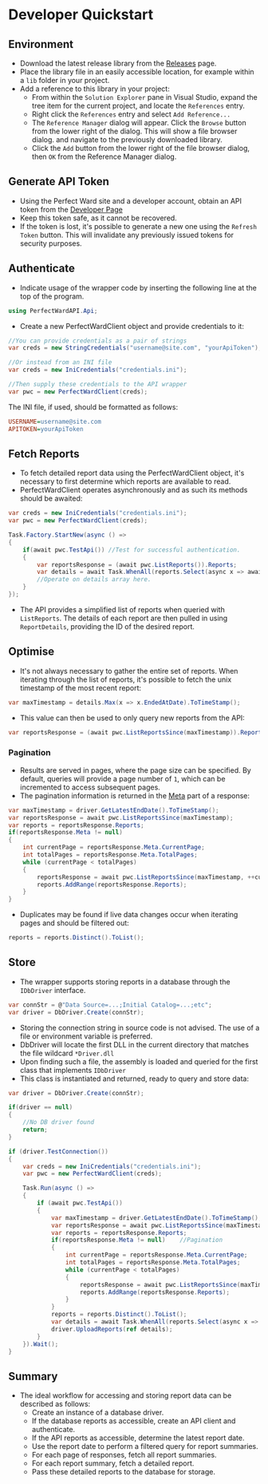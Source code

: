 # Developer Quickstart

## Environment

* Download the latest release library from the [Releases](https://github.com/todo/todo/releases) page.
* Place the library file in an easily accessible location, for example within a `lib` folder in your project.
* Add a reference to this library in your project:
  * From within the `Solution Explorer` pane in Visual Studio, expand the tree item for the current project, and locate the `References` entry.
  * Right click the `References` entry and select `Add Reference...`
  * The `Reference Manager` dialog will appear. Click the `Browse` button from the lower right of the dialog. This will show a file browser dialog. and navigate to the previously downloaded library.
  * Click the `Add` button from the lower right of the file browser dialog, then `OK` from the Reference Manager dialog.

## Generate API Token

* Using the Perfect Ward site and a developer account, obtain an API token from the [Developer Page](https://app.perfectward.com/portal/developer)
 * Keep this token safe, as it cannot be recovered.
 * If the token is lost, it's possible to generate a new one using the `Refresh Token` button. This will invalidate any previously issued tokens for security purposes.

## Authenticate

* Indicate usage of the wrapper code by inserting the following line at the top of the program.

```csharp
using PerfectWardAPI.Api;
```

* Create a new PerfectWardClient object and provide credentials to it:

```csharp
//You can provide credentials as a pair of strings
var creds = new StringCredentials("username@site.com", "yourApiToken");

//Or instead from an INI file
var creds = new IniCredentials("credentials.ini");

//Then supply these credentials to the API wrapper
var pwc = new PerfectWardClient(creds);
```

The INI file, if used, should be formatted as follows:

```ini
USERNAME=username@site.com
APITOKEN=yourApiToken
```

## Fetch Reports

* To fetch detailed report data using the PerfectWardClient object, it's necessary to first determine which reports are available to read.
* PerfectWardClient operates asynchronously and as such its methods should be awaited:

```csharp
var creds = new IniCredentials("credentials.ini");
var pwc = new PerfectWardClient(creds);

Task.Factory.StartNew(async () =>
{
    if(await pwc.TestApi()) //Test for successful authentication.
    {
        var reportsResponse = (await pwc.ListReports()).Reports;
        var details = await Task.WhenAll(reports.Select(async x => await pwc.ReportDetails(x.Id)));
        //Operate on details array here.
    }
});
```

* The API provides a simplified list of reports when queried with `ListReports`. The details of each report are then pulled in using `ReportDetails`, providing the ID of the desired report.

## Optimise

* It's not always necessary to gather the entire set of reports. When iterating through the list of reports, it's possible to fetch the unix timestamp of the most recent report:

```csharp
var maxTimestamp = details.Max(x => x.EndedAtDate).ToTimeStamp();
```

* This value can then be used to only query new reports from the API:

```csharp
var reportsResponse = (await pwc.ListReportsSince(maxTimestamp)).Reports;
```

### Pagination

* Results are served in pages, where the page size can be specified. By default, queries will provide a page number of `1`, which can be incremented to access subsequent pages.
* The pagination information is returned in the [Meta](meta.md) part of a response:

```csharp
var maxTimestamp = driver.GetLatestEndDate().ToTimeStamp();
var reportsResponse = await pwc.ListReportsSince(maxTimestamp);
var reports = reportsResponse.Reports;
if(reportsResponse.Meta != null)
{
    int currentPage = reportsResponse.Meta.CurrentPage;
    int totalPages = reportsResponse.Meta.TotalPages;
    while (currentPage < totalPages)
    {
        reportsResponse = await pwc.ListReportsSince(maxTimestamp, ++currentPage);
        reports.AddRange(reportsResponse.Reports);
    }
}
```

* Duplicates may be found if live data changes occur when iterating pages and should be filtered out:

```csharp
reports = reports.Distinct().ToList();
```

## Store

* The wrapper supports storing reports in a database through the `IDbDriver` interface.

```csharp
var connStr = @"Data Source=...;Initial Catalog=...;etc";
var driver = DbDriver.Create(connStr);
```

* Storing the connection string in source code is not advised. The use of a file or environment variable is preferred.
* DbDriver will locate the first DLL in the current directory that matches the file wildcard `*Driver.dll`
* Upon finding such a file, the assembly is loaded and queried for the first class that implements `IDbDriver`
* This class is instantiated and returned, ready to query and store data:

```csharp
var driver = DbDriver.Create(connStr);

if(driver == null)
{
    //No DB driver found
    return;
}

if (driver.TestConnection())
{
    var creds = new IniCredentials("credentials.ini");
    var pwc = new PerfectWardClient(creds);

    Task.Run(async () =>
    {
        if (await pwc.TestApi())
        {
            var maxTimestamp = driver.GetLatestEndDate().ToTimeStamp();
            var reportsResponse = await pwc.ListReportsSince(maxTimestamp);
            var reports = reportsResponse.Reports;
            if(reportsResponse.Meta != null)    //Pagination
            {
                int currentPage = reportsResponse.Meta.CurrentPage;
                int totalPages = reportsResponse.Meta.TotalPages;
                while (currentPage < totalPages)
                {
                    reportsResponse = await pwc.ListReportsSince(maxTimestamp, ++currentPage);
                    reports.AddRange(reportsResponse.Reports);
                }
            }
            reports = reports.Distinct().ToList();
            var details = await Task.WhenAll(reports.Select(async x => await pwc.ReportDetails(x.Id)));
            driver.UploadReports(ref details);
        }
    }).Wait();
}
```

## Summary

* The ideal workflow for accessing and storing report data can be described as follows:
  * Create an instance of a database driver.
  * If the database reports as accessible, create an API client and authenticate.
  * If the API reports as accessible, determine the latest report date.
  * Use the report date to perform a filtered query for report summaries.
  * For each page of responses, fetch all report summaries.
  * For each report summary, fetch a detailed report.
  * Pass these detailed reports to the database for storage.
